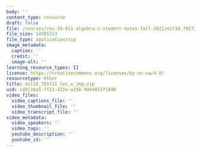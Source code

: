 ```yaml
---
body: ''
content_type: resource
draft: false
file: /courses/res-18-011-algebra-i-student-notes-fall-2021/mit18_701f21_lec_w_img.zip
file_size: 14365713
file_type: application/zip
image_metadata:
  caption: ''
  credit: ''
  image-alt: ''
learning_resource_types: []
license: https://creativecommons.org/licenses/by-nc-sa/4.0/
resourcetype: Other
title: mit18_701f21_lec_w_img.zip
uid: cd8116a5-ff23-422e-a258-986405371840
video_files:
  video_captions_file: ''
  video_thumbnail_file: ''
  video_transcript_file: ''
video_metadata:
  video_speakers: ''
  video_tags: ''
  youtube_description: ''
  youtube_id: ''
---
```

